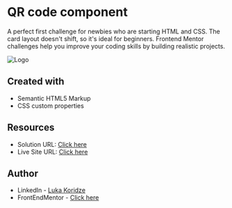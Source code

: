 # QR code component

A perfect first challenge for newbies who are starting HTML and CSS. The card layout doesn't shift, so it's ideal for beginners. Frontend Mentor challenges help you improve your coding skills by building realistic projects.


![Logo](https://res.cloudinary.com/dz209s6jk/image/upload/v1642681473/Challenges/lzfaukzhigbavv5sc26b.jpg)


## Created with
- Semantic HTML5 Markup
- CSS custom properties
## Resources

- Solution URL: [Click here](https://www.frontendmentor.io/solutions/qr-code-component-7lmZsdjcKX)
- Live Site URL: [Click here](https://lukenso.github.io/QR-Code-Component/)
## Author

- LinkedIn - [Luka Koridze](https://www.linkedin.com/in/luka-koridze-4397571a4/)
- FrontEndMentor - [Click here](https://www.frontendmentor.io/profile/lukenso)

